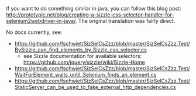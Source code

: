 
If you want to do something similar in java, you can follow this blog post:
http://prototypic.net/blog/creating-a-sizzle-css-selector-handler-for-selenium2webdriver-in-java/.  The original translation was fairly direct.

No docs currently, see:

* https://github.com/fschwiet/SizSelCsZzz/blob/master/SizSelCsZzz.Test/BySizzle_can_find_elements_by_Sizzle_css_selector.cs
  * see Sizzle documentation for available selectors: https://github.com/jquery/sizzle/wiki/Sizzle-Home
* https://github.com/fschwiet/SizSelCsZzz/blob/master/SizSelCsZzz.Test/WaitForElement_waits_until_Selenium_finds_an_element.cs
* https://github.com/fschwiet/SizSelCsZzz/blob/master/SizSelCsZzz.Test/StaticServer_can_be_used_to_fake_external_http_dependencies.cs